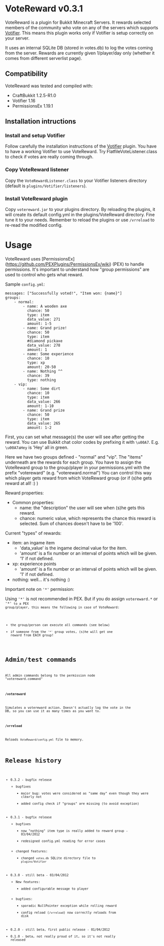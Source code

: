 # VoteReward v0.3.1

 VoteReward is a plugin for Bukkit Minecraft Servers.
 It rewards selected members of the community who vote on any of the servers which supports [Votifier](https://github.com/vexsoftware/votifier).
 This means this plugin works only if Votifier is setup correctly on your server.

 It uses an internal SQLite DB (stored in votes.db) to log the votes coming from the server.
 Rewards are currently given 1/player/day only (whether it comes from different serverlist page).

## Compatibility

VoteReward was tested and compiled with:

- CraftBukkit 1.2.5-R1.0
- Votifier 1.16
- PermissionsEx 1.19.1

## Installation intructions

### Install and setup Votifier

 Follow carefully the installation instructions of the [Votifier](https://github.com/vexsoftware/votifier) plugin.
 You have to have a working Votifier to use VoteReward. Try FlatfileVoteListener.class to check if votes are really coming through.

### Copy VoteReward listener

 Copy the <code>VoteRewardListener.class</code> to your Votifier listeners directory (default is <code>plugins/Votifier/listeners</code>).

### Install VoteReward plugin

 Copy <code>votereward.jar</code> to your plugins directory. By reloading the plugins, it will create its default config.yml in the plugins/VoteReward directory.
 Fine tune it to your needs. Remember to reload the plugins or use <code>/vrreload</code> to re-read the modified config.

# Usage

 VoteReward uses [PermissionsEx] (https://github.com/PEXPlugins/PermissionsEx/wiki) (PEX) to handle permissions. It's important to understand how "group permissions" are used to control who gets what reward.

 Sample <code>config.yml</code>:

    messages: ["Successfully voted!", "Item won: {name}"]
    groups:
        - normal:
            - name: A wooden axe
              chance: 50
              type: item
              data_value: 271
              amount: 1-5
            - name: Grand prize!
              chance: 50
              type: item
              #diamond pickaxe
              data_value: 278
              amount: 1
            - name: Some experience
              chance: 10
              type: xp
              amount: 20-50
            - name: Nothing ^^
              chance: 39
              type: nothing
        - vip:
            - name: Some dirt
              chance: 10
              type: item
              data_value: 266
              amount: 1-10
            - name: Grand prize
              chance: 50
              type: item
              data_value: 265
              amount: 1-2

 First, you can set what message(s) the user will see after getting the reward. You can use Bukkit chat color codes by prefixing it with <code>\u00A7</code>.
 E.g. <code>\u00A7aHey</code> is 'Hey' all in green.

 Here we have two groups defined - "normal" and "vip". The "items" underneath are the rewards for each group.
 You have to assign the VoteReward group to the group/player in your permissions.yml with the prefix "votereward" (e.g. "votereward.normal")
 You can control this way which player gets reward from which VoteReward group (or if (s)he gets reward at all! :) )

 Reward properties:

 - Common properties:
    - name: the "description" the user will see when (s)he gets this reward.
    - chance: numeric value, which represents the chance this reward is selected. Sum of chances doesn't have to be '100'.

 Current "types" of rewards:

 - item: an ingame item
     - 'data_value' is the ingame decimal value for the item.
     - 'amount' is a fix number or an interval of points which will be given. '1' if not defined.
 - xp: experience points
     - 'amount' is a fix number or an interval of points which will be given. '1' if not defined.
 - nothing: well... it's nothing :)

 Important note on <code>'\*'</code> permission:

 Using <code>'\*'</code> is not recommended in PEX. But if you do assign <code>votereward.\*</code> or <code>'\*'<code> to a PEX group/player, this means the following in case of VoteReward:
 - the group/person can execute all commands (see below)
 - if someone from the <code>'\*'</code> group votes, (s)he will get one reward from EACH group!

# Admin/test commands

 All admin commands belong to the permission node "votereward.command"

### <code>/votereward <playerName></code>

 Simulates a votereward action. Doesn't actually log the vote in the DB, so you can use it as many times as you want to.

### <code>/vrreload</code>

 Reloads <code>VoteReward/config.yml</code> file to memory.

# Release history

 - 0.3.2 - bugfix release
     - bugfixes
         - major bug: votes were considered as "same day" even though they were clearly not
         - added config check if "groups" are missing (to avoid exception)
 - 0.3.1 - bugfix release
     - bugfixes
         - now "nothing" item type is really added to reward group - 03/04/2012
         - redesigned config.yml reading for error cases
     - changed features:
         - changed <code>votes.db</code> SQLite directory file to <code>plugins/Votifier</code>
 - 0.3.0 - still beta - 03/04/2012
     - New features:
         - added configurable message to player
     - bugfixes:
         - sporadic NullPointer exception while rolling reward
         - config reload (<code>/vrreload</code>) now correctly reloads from disk
 - 0.2.0 - still beta, first public release - 01/04/2012
 - 0.1.0 - beta, not really proud of it, so it's not really released


